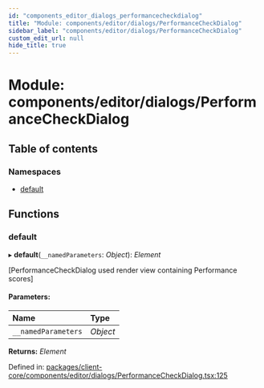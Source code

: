 ```yaml
---
id: "components_editor_dialogs_performancecheckdialog"
title: "Module: components/editor/dialogs/PerformanceCheckDialog"
sidebar_label: "components/editor/dialogs/PerformanceCheckDialog"
custom_edit_url: null
hide_title: true
---
```


# Module: components/editor/dialogs/PerformanceCheckDialog

## Table of contents

### Namespaces

- [default](components_editor_dialogs_performancecheckdialog.default.md)

## Functions

### default

▸ **default**(`__namedParameters`: *Object*): *Element*

[PerformanceCheckDialog used render view containing Performance scores]

#### Parameters:

Name | Type |
:------ | :------ |
`__namedParameters` | *Object* |

**Returns:** *Element*

Defined in: [packages/client-core/components/editor/dialogs/PerformanceCheckDialog.tsx:125](https://github.com/xr3ngine/xr3ngine/blob/56376a778/packages/client-core/components/editor/dialogs/PerformanceCheckDialog.tsx#L125)
